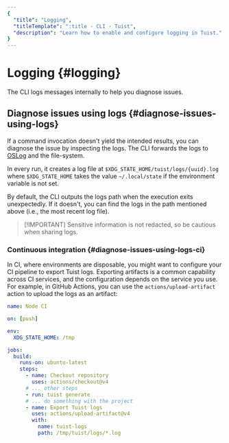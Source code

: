 ```yaml
---
{
  "title": "Logging",
  "titleTemplate": ":title · CLI · Tuist",
  "description": "Learn how to enable and configure logging in Tuist."
}
---
```

# Logging {#logging}

The CLI logs messages internally to help you diagnose issues.

## Diagnose issues using logs {#diagnose-issues-using-logs}

If a command invocation doesn't yield the intended results, you can diagnose the
issue by inspecting the logs. The CLI forwards the logs to
[OSLog](https://developer.apple.com/documentation/os/oslog) and the file-system.

In every run, it creates a log file at `$XDG_STATE_HOME/tuist/logs/{uuid}.log`
where `$XDG_STATE_HOME` takes the value `~/.local/state` if the environment
variable is not set.

By default, the CLI outputs the logs path when the execution exits unexpectedly.
If it doesn't, you can find the logs in the path mentioned above (i.e., the most
recent log file).

> [!IMPORTANT] Sensitive information is not redacted, so be cautious when
> sharing logs.

### Continuous integration {#diagnose-issues-using-logs-ci}

In CI, where environments are disposable, you might want to configure your CI
pipeline to export Tuist logs. Exporting artifacts is a common capability across
CI services, and the configuration depends on the service you use. For example,
in GitHub Actions, you can use the `actions/upload-artifact` action to upload
the logs as an artifact:

```yaml
name: Node CI

on: [push]

env:
  XDG_STATE_HOME: /tmp

jobs:
  build:
    runs-on: ubuntu-latest
    steps:
      - name: Checkout repository
        uses: actions/checkout@v4
      # ... other steps
      - run: tuist generate
      # ... do something with the project
      - name: Export Tuist logs
        uses: actions/upload-artifact@v4
        with:
          name: tuist-logs
          path: /tmp/tuist/logs/*.log
```
